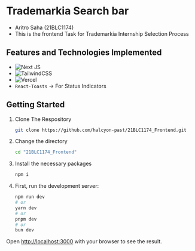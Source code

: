 # Trademarkia Search bar

- Aritro Saha (21BLC1174)
- This is the frontend Task for Trademarkia Internship Selection Process

## Features and Technologies Implemented

- ![Next JS](https://img.shields.io/badge/Next-black?style=for-the-badge&logo=next.js&logoColor=white)
- ![TailwindCSS](https://img.shields.io/badge/tailwindcss-%2338B2AC.svg?style=for-the-badge&logo=tailwind-css&logoColor=white)
- ![Vercel](https://img.shields.io/badge/vercel-%23000000.svg?style=for-the-badge&logo=vercel&logoColor=white)
- ```React-Toasts``` -> For Status Indicators

## Getting Started

1. Clone The Respository
    ```bash
    git clone https://github.com/halcyon-past/21BLC1174_Frontend.git
    ```
    
2. Change the directory
    ```bash
    cd "21BLC1174_Frontend"
    ```

3. Install the necessary packages
    ```bash
    npm i
    ```

4. First, run the development server:

    ```bash
    npm run dev
    # or
    yarn dev
    # or
    pnpm dev
    # or
    bun dev
    ```

Open [http://localhost:3000](http://localhost:3000) with your browser to see the result.
